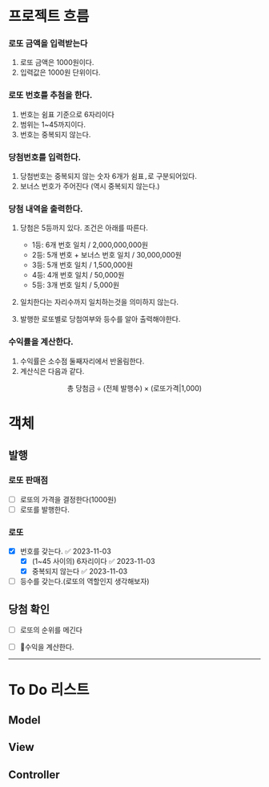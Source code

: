 # 프로젝트 흐름
### 로또 금액을 입력받는다
1. 로또 금액은 1000원이다.
2. 입력값은 1000원 단위이다.
   
### 로또 번호를 추첨을 한다.
1. 번호는 쉼표 기준으로 6자리이다
2. 범위는 1~45까지이다.
3. 번호는 중복되지 않는다.

### 당첨번호를 입력한다.
1. 당첨번호는 중복되지 않는 숫자 6개가 쉼표`,`로 구분되어있다.
2. 보너스 번호가 주어진다 (역시 중복되지 않는다.)


### 당첨 내역을 출력한다.
1. 당첨은 5등까지 있다. 조건은 아래를 따른다.
    - 1등: 6개 번호 일치 / 2,000,000,000원
    - 2등: 5개 번호 + 보너스 번호 일치 / 30,000,000원
    - 3등: 5개 번호 일치 / 1,500,000원
    - 4등: 4개 번호 일치 / 50,000원
    - 5등: 3개 번호 일치 / 5,000원

2. 일치한다는 자리수까지 일치하는것을 의미하지 않는다.
3. 발행한 로또별로 당첨여부와 등수를 알아 출력해야한다.

### 수익률을 계산한다.
1. 수익률은 소수점 둘째자리에서 반올림한다.
2. 계산식은 다음과 같다.

$$\text{총 당첨금}\div\text{(전체 발행수)}\times \text{(로또가격|1,000)}$$
# 객체
## 발행
### 로또 판매점
- [ ] 로또의 가격을 결정한다(1000원)
- [ ] 로또를 발행한다.
### 로또
- [x] 번호를 갖는다. ✅ 2023-11-03
	- [x] (1~45 사이의) 6자리이다 ✅ 2023-11-03
	- [x] 중복되지 않는다 ✅ 2023-11-03
- [ ] 등수를 갖는다.(로또의 역할인지 생각해보자)

## 당첨 확인
- [ ] 로또의 순위를 메긴다
- [ ] 수익을 계산한다.


---
# To Do 리스트

## Model
## View
## Controller

